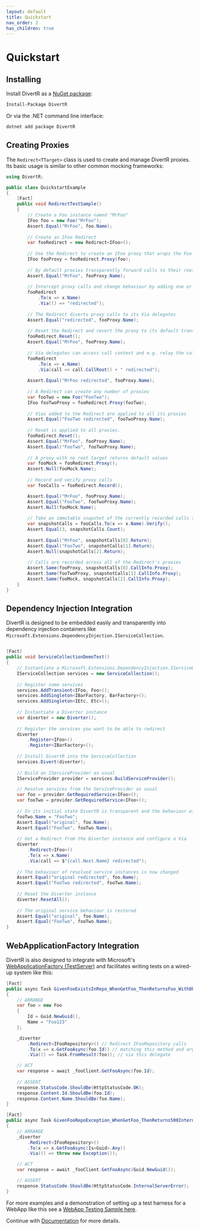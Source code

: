 ```yaml
---
layout: default
title: Quickstart
nav_order: 2
has_children: true
---
```


# Quickstart

## Installing

Install DivertR as a [NuGet package](https://www.nuget.org/packages/DivertR):

```sh
Install-Package DivertR
```

Or via the .NET command line interface:

```sh
dotnet add package DivertR
```

## Creating Proxies

The `Redirect<TTarget>` class is used to create and manage DivertR proxies. Its basic usage is similar to other common mocking frameworks:


```csharp
using DivertR;

public class QuickstartExample
{
    [Fact]
    public void RedirectTestSample()
    {
        // Create a Foo instance named "MrFoo"
        IFoo foo = new Foo("MrFoo");
        Assert.Equal("MrFoo", foo.Name);
        
        // Create an IFoo Redirect
        var fooRedirect = new Redirect<IFoo>();
        
        // Use the Redirect to create an IFoo proxy that wraps the Foo instance above as its root target
        IFoo fooProxy = fooRedirect.Proxy(foo);
        
        // By default proxies transparently forward calls to their root targets
        Assert.Equal("MrFoo", fooProxy.Name);
        
        // Intercept proxy calls and change behaviour by adding one or more 'Via' delegates to the Redirect
        fooRedirect
            .To(x => x.Name)
            .Via(() => "redirected");
        
        // The Redirect diverts proxy calls to its Via delegates
        Assert.Equal("redirected", fooProxy.Name);
        
        // Reset the Redirect and revert the proxy to its default transparent behaviour
        fooRedirect.Reset();
        Assert.Equal("MrFoo", fooProxy.Name);
        
        // Via delegates can access call context and e.g. relay the call to the root target
        fooRedirect
            .To(x => x.Name)
            .Via(call => call.CallRoot() + " redirected");
        
        Assert.Equal("MrFoo redirected", fooProxy.Name);
        
        // A Redirect can create any number of proxies
        var fooTwo = new Foo("FooTwo");
        IFoo fooTwoProxy = fooRedirect.Proxy(fooTwo);
        
        // Vias added to the Redirect are applied to all its proxies
        Assert.Equal("FooTwo redirected", fooTwoProxy.Name);
        
        // Reset is applied to all proxies.
        fooRedirect.Reset();
        Assert.Equal("MrFoo", fooProxy.Name);
        Assert.Equal("FooTwo", fooTwoProxy.Name);
        
        // A proxy with no root target returns default values
        var fooMock = fooRedirect.Proxy();
        Assert.Null(fooMock.Name);
        
        // Record and verify proxy calls
        var fooCalls = fooRedirect.Record();

        Assert.Equal("MrFoo", fooProxy.Name);
        Assert.Equal("FooTwo", fooTwoProxy.Name);
        Assert.Null(fooMock.Name);
        
        // Take an immutable snapshot of the currently recorded calls to verify against
        var snapshotCalls = fooCalls.To(x => x.Name).Verify();
        Assert.Equal(3, snapshotCalls.Count);
        
        Assert.Equal("MrFoo", snapshotCalls[0].Return);
        Assert.Equal("FooTwo", snapshotCalls[1].Return);
        Assert.Null(snapshotCalls[2].Return);
        
        // Calls are recorded across all of the Redirect's proxies
        Assert.Same(fooProxy, snapshotCalls[0].CallInfo.Proxy);
        Assert.Same(fooTwoProxy, snapshotCalls[1].CallInfo.Proxy);
        Assert.Same(fooMock, snapshotCalls[2].CallInfo.Proxy);
    }
}
```

## Dependency Injection Integration

DivertR is designed to be embedded easily and transparently into dependency injection containers like `Microsoft.Extensions.DependencyInjection.IServiceCollection`.

```csharp

[Fact]
public void ServiceCollectionDemoTest()
{
    // Instantiate a Microsoft.Extensions.DependencyInjection.IServiceCollection
    IServiceCollection services = new ServiceCollection();
    
    // Register some services
    services.AddTransient<IFoo, Foo>();
    services.AddSingleton<IBarFactory, BarFactory>();
    services.AddSingleton<IEtc, Etc>();
    
    // Instantiate a Diverter instance
    var diverter = new Diverter();
    
    // Register the services you want to be able to redirect
    diverter    
        .Register<IFoo>()
        .Register<IBarFactory>();
    
    // Install DivertR into the ServiceCollection
    services.Divert(diverter);
    
    // Build an IServiceProvider as usual
    IServiceProvider provider = services.BuildServiceProvider();

    // Resolve services from the ServiceProvider as usual
    var foo = provider.GetRequiredService<IFoo>();
    var fooTwo = provider.GetRequiredService<IFoo>();
    
    // In its initial state DivertR is transparent and the behaviour of resolved services is unchanged
    fooTwo.Name = "FooTwo";
    Assert.Equal("original", foo.Name);
    Assert.Equal("FooTwo", fooTwo.Name);
    
    // Get a Redirect from the Diverter instance and configure a Via
    diverter
        .Redirect<IFoo>()
        .To(x => x.Name)
        .Via(call => $"{call.Next.Name} redirected");
    
    // The behaviour of resolved service instances is now changed
    Assert.Equal("original redirected", foo.Name);
    Assert.Equal("FooTwo redirected", fooTwo.Name);
    
    // Reset the Diverter instance
    diverter.ResetAll();
    
    // The original service behaviour is restored
    Assert.Equal("original", foo.Name);
    Assert.Equal("FooTwo", fooTwo.Name);
}
```

## WebApplicationFactory Integration

DivertR is also designed to integrate with Microsoft's [WebApplicationFactory (TestServer)](https://docs.microsoft.com/en-us/aspnet/core/test/integration-tests) and facilitates writing tests on a wired-up system like this:

```csharp
[Fact]
public async Task GivenFooExistsInRepo_WhenGetFoo_ThenReturnsFoo_WithOk200()
{
    // ARRANGE
    var foo = new Foo
    {
        Id = Guid.NewGuid(),
        Name = "Foo123"
    };

    _diverter
        .Redirect<IFooRepository>() // Redirect IFooRepository calls 
        .To(x => x.GetFooAsync(foo.Id)) // matching this method and argument
        .Via(() => Task.FromResult(foo)); // via this delegate

    // ACT
    var response = await _fooClient.GetFooAsync(foo.Id);
    
    // ASSERT
    response.StatusCode.ShouldBe(HttpStatusCode.OK);
    response.Content.Id.ShouldBe(foo.Id);
    response.Content.Name.ShouldBe(foo.Name);
}

[Fact]
public async Task GivenFooRepoException_WhenGetFoo_ThenReturns500InternalServerError()
{
    // ARRANGE
    _diverter
        .Redirect<IFooRepository>()
        .To(x => x.GetFooAsync(Is<Guid>.Any))
        .Via(() => throw new Exception());

    // ACT
    var response = await _fooClient.GetFooAsync(Guid.NewGuid());

    // ASSERT
    response.StatusCode.ShouldBe(HttpStatusCode.InternalServerError);
}
```

For more examples and a demonstration of setting up a test harness for a WebApp like this see a [WebApp Testing Sample here](https://github.com/devodo/DivertR/tree/main/test/DivertR.WebAppTests).

Continue with [Documentation](../documentation/) for more details.